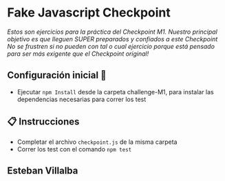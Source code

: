 # Fake Javascript Checkpoint  

_Estos son ejercicios para la práctica del Checkpoint M1. Nuestro principal objetivo es que lleguen SUPER preparados y confiados a este Checkpoint_  
_No se frustren si no pueden con tal o cual ejercicio porque está pensado para ser más exigente que el Checkpoint original!_

##  Configuración inicial 🚀  
- Ejecutar `npm Install` desde la carpeta challenge-M1, para instalar las dependencias necesarias para correr los test

## 📋 Instrucciones  
- Completar el archivo `checkpoint.js` de la misma carpeta
- Correr los test con el comando `npm test`


## Esteban Villalba